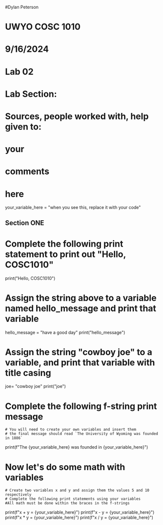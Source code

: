 #Dylan Peterson
# UWYO COSC 1010
# 9/16/2024
# Lab 02 
# Lab Section: 
# Sources, people worked with, help given to: 
# your
# comments
# here

your_variable_here = "when you see this, replace it with your code"

## Section ONE

# Complete the following print statement to print out "Hello, COSC1010"
print("Hello, COSC1010")

# Assign the string above to a variable named hello_message and print that variable
hello_message = "have a good day"
print("hello_message")

# Assign the string "cowboy joe" to a variable, and print that variable with title casing
joe= "cowboy joe"
print("joe")

# Complete the following f-string print message 
    # You will need to create your own variables and insert them  
    # the final message should read `The University of Wyoming was founded in 1886`

print(f"The {your_variable_here} was founded in {your_variable_here}")

# Now let's do some math with variables 
    # Create two variables x and y and assign them the values 5 and 10 respectively 
    # Complete the following print statements using your variables
    #All math must be done within the braces in the f-strings
print(f"x + y = {your_variable_here}")
print(f"x - y = {your_variable_here}")
print(f"x * y = {your_variable_here}")
print(f"x / y = {your_variable_here}")
